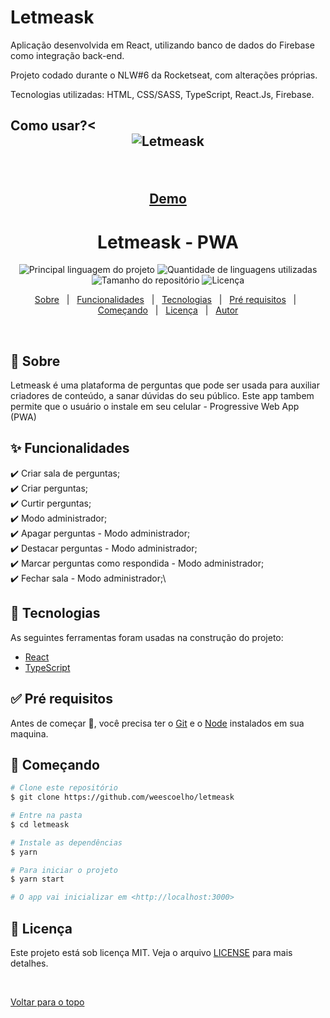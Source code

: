 # Letmeask

<p>Aplicação desenvolvida em React, utilizando banco de dados do Firebase como integração back-end.</p>

<p>Projeto codado durante o NLW#6 da Rocketseat, com alterações próprias.</p>

<p>Tecnologias utilizadas: HTML, CSS/SASS, TypeScript, React.Js, Firebase. </p>
 
<h2>Como usar?<<div align="center" id="top"> 
  <img src="letmeask" alt="Letmeask" />

  &#xa0;

<a href="https://letmeask-9935e.web.app/">Demo</a>
</div>

<h1 align="center">Letmeask - PWA</h1>

<p align="center">
  <img alt="Principal linguagem do projeto" src="https://img.shields.io/github/languages/top/weescoelho/letmeask-nlw?color=56BEB8">

  <img alt="Quantidade de linguagens utilizadas" src="https://img.shields.io/github/languages/count/weescoelho/letmeask-nlw?color=56BEB8">

  <img alt="Tamanho do repositório" src="https://img.shields.io/github/repo-size/weescoelho/letmeask-nlw?color=56BEB8">

  <img alt="Licença" src="https://img.shields.io/github/license/weescoelho/letmeask-nlw?color=56BEB8">

</p>

<p align="center">
  <a href="#dart-sobre">Sobre</a> &#xa0; | &#xa0; 
  <a href="#sparkles-funcionalidades">Funcionalidades</a> &#xa0; | &#xa0;
  <a href="#rocket-tecnologias">Tecnologias</a> &#xa0; | &#xa0;
  <a href="#white_check_mark-pré-requesitos">Pré requisitos</a> &#xa0; | &#xa0;
  <a href="#checkered_flag-começando">Começando</a> &#xa0; | &#xa0;
  <a href="#memo-licença">Licença</a> &#xa0; | &#xa0;
  <a href="https://github.com/weescoelho" target="_blank">Autor</a>
</p>

<br>

## :dart: Sobre ##

Letmeask é uma plataforma de perguntas que pode ser usada para auxiliar criadores de conteúdo, a sanar dúvidas do seu público.
Este app tambem permite que o usuário o instale em seu celular - Progressive Web App (PWA)

## :sparkles: Funcionalidades ##

:heavy_check_mark: Criar sala de perguntas;\
:heavy_check_mark: Criar perguntas;\
:heavy_check_mark: Curtir perguntas;\
:heavy_check_mark: Modo administrador;\
:heavy_check_mark: Apagar perguntas - Modo administrador;\
:heavy_check_mark: Destacar perguntas - Modo administrador;\
:heavy_check_mark: Marcar perguntas como respondida - Modo administrador;\
:heavy_check_mark: Fechar sala - Modo administrador;\

## :rocket: Tecnologias ##

As seguintes ferramentas foram usadas na construção do projeto:

- [React](https://pt-br.reactjs.org/)
- [TypeScript](https://www.typescriptlang.org/)

## :white_check_mark: Pré requisitos ##

Antes de começar :checkered_flag:, você precisa ter o [Git](https://git-scm.com) e o [Node](https://nodejs.org/en/) instalados em sua maquina.

## :checkered_flag: Começando ##

```bash
# Clone este repositório
$ git clone https://github.com/weescoelho/letmeask

# Entre na pasta
$ cd letmeask

# Instale as dependências
$ yarn

# Para iniciar o projeto
$ yarn start

# O app vai inicializar em <http://localhost:3000>
```

## :memo: Licença ##

Este projeto está sob licença MIT. Veja o arquivo [LICENSE](LICENSE.md) para mais detalhes.



&#xa0;

<a href="#top">Voltar para o topo</a>
